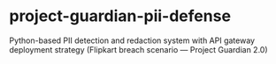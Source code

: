 # project-guardian-pii-defense
Python-based PII detection and redaction system with API gateway deployment strategy (Flipkart breach scenario — Project Guardian 2.0)
